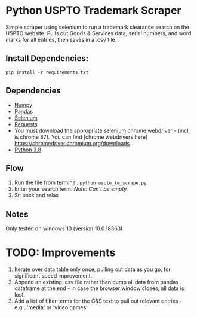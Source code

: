 # Python USPTO Trademark Scraper
Simple scraper using selenium to run a trademark clearance search on the USPTO website. Pulls out Goods & Services data, serial numbers, and word marks for all entries, then saves in a .csv file.  

## Install Dependencies: 
`pip install -r requirements.txt`

## Dependencies 
- [Numpy](https://pypi.org/project/numpy/)
- [Pandas](https://pandas.pydata.org/) 
- [Selenium](https://www.selenium.dev/)
- [Requests](https://requests.readthedocs.io/en/master/)
- You must download the appropriate selenium chrome webdriver - (incl. is chrome 87). You can find [chrome webdrivers here] https://chromedriver.chromium.org/downloads.
- [Python 3.8](https://www.python.org/downloads/release/python-380/)

## Flow 
1. Run the file from terminal:  `python uspto_tm_scrape.py`
2. Enter your search term. _Note: Can't be empty._ 
4. Sit back and relax

## Notes
Only tested on windows 10 (version 10.0.18363)

# TODO: Improvements
1. Iterate over data table only once, pulling out data as you go, for significant speed improvement. 
2. Append an existing .csv file rather than dump all data from pandas dataframe at the end - in case the browser window closes, all data is lost. 
3. Add a list of filter terms for the G&S text to pull out relevant entries - e.g., 'media' or 'video games' 
